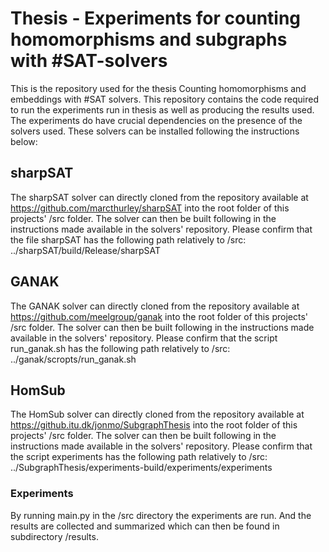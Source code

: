 # Thesis - Experiments for counting homomorphisms and subgraphs with #SAT-solvers

This is the repository used for the thesis Counting homomorphisms and embeddings with \#SAT solvers. This repository contains the code required to run the experiments run in thesis as well as producing the results used. The experiments do have crucial dependencies on the presence of the solvers used. These solvers can be installed following the instructions below:

## sharpSAT
The sharpSAT solver can directly cloned from the repository available at https://github.com/marcthurley/sharpSAT into the root folder of this projects' /src folder. The solver can then be built following in the instructions made available in the solvers' repository.
Please confirm that the file sharpSAT has the following path relatively to /src:
../sharpSAT/build/Release/sharpSAT

## GANAK
The GANAK solver can directly cloned from the repository available at https://github.com/meelgroup/ganak into the root folder of this projects' /src folder. The solver can then be built following in the instructions made available in the solvers' repository.
Please confirm that the script run_ganak.sh has the following path relatively to /src:
../ganak/scropts/run_ganak.sh

## HomSub
The HomSub solver can directly cloned from the repository available at https://github.itu.dk/jonmo/SubgraphThesis into the root folder of this projects' /src folder. The solver can then be built following in the instructions made available in the solvers' repository.
Please confirm that the script experiments has the following path relatively to /src:
../SubgraphThesis/experiments-build/experiments/experiments

### Experiments
By running main.py in the /src directory the experiments are run. And the results are collected and summarized which can then be found in subdirectory /results.
